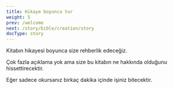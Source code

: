 ```yaml
---
title: Hikaye boyunca tur
weight: 5
prev: /welcome
next: /story/bible/creation/story
docType: story
---
```


Kitabın hikayesi boyunca size rehberlik edeceğiz.

Çok fazla açıklama yok ama size bu kitabın ne hakkında olduğunu hissettirecektir.

Eğer sadece okursanız birkaç dakika içinde işiniz bitecektir.